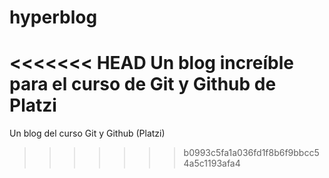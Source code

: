 # hyperblog
<<<<<<< HEAD
Un blog increíble para el curso de Git y Github de Platzi
=======
Un blog del curso Git y Github (Platzi)
>>>>>>> b0993c5fa1a036fd1f8b6f9bbcc54a5c1193afa4
